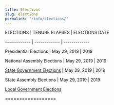 ```yaml
---
title: Elections
slug: elections
permalink: "/info/elections/"
---
```


ELECTIONS | TENURE ELAPSES	| ELECTIONS DATE 

------------- | -------------  | ------------- 

Presidential Elections | May 29, 2019 | 2019

National Assembly Elections | May 29, 2019 | 2019

[State Government Elections](http://www.shineyoureye.org/info/state-government-elections "State Government Elections") | May 29, 2019 | 2019

State Assembly Elections | May 29, 2019 | 2019

[]()

[]()

	

[Local Government Elections](http://www.shineyoureye.org/info/local-government-elections "Local Government Elections")

==================
